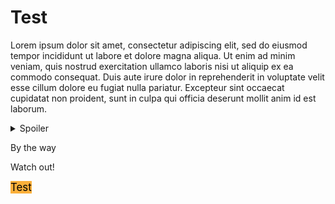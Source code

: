# Test

Lorem ipsum dolor sit amet,
consectetur adipiscing elit,
sed do eiusmod tempor incididunt ut labore et dolore magna aliqua.
Ut enim ad minim veniam,
quis nostrud exercitation
ullamco laboris nisi ut aliquip ex ea commodo consequat.
Duis aute irure dolor in reprehenderit in voluptate velit esse cillum dolore
eu fugiat nulla pariatur.
Excepteur sint occaecat cupidatat non proident,
sunt in culpa qui officia deserunt mollit anim id est laborum.
<details>
<summary>Spoiler</summary><pre><code>console.log("hello")
</code></pre>
<details>
<summary>Spoiler</summary><p><strong>Lorem</strong></p>

<pre><code>print("hello")
</code></pre>
</details><p></p>
</details><div class="alert alert-info" role="alert"><p>By the way</p>
</div><div class="alert alert-warning" role="alert"><p>Watch out!</p>
</div><span class="badge badge-pill badge-primary" style="font-size:1.2em; background-color:#fbb03b; color:black">Test</span>
